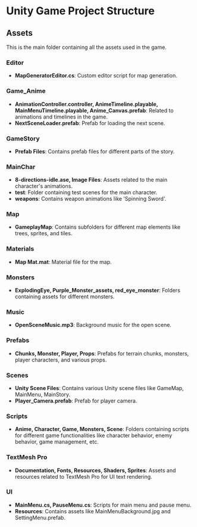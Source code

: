 # Unity Game Project Structure

## Assets
This is the main folder containing all the assets used in the game.

### Editor
- **MapGeneratorEditor.cs**: Custom editor script for map generation.

### Game_Anime
- **AnimationController.controller, AnimeTimeline.playable, MainMenuTimeline.playable, Anime_Canvas.prefab**: Related to animations and timelines in the game.
- **NextSceneLoader.prefab**: Prefab for loading the next scene.

### GameStory
- **Prefab Files**: Contains prefab files for different parts of the story.

### MainChar
- **8-directions-idle.ase, Image Files**: Assets related to the main character's animations.
- **test**: Folder containing test scenes for the main character.
- **weapons**: Contains weapon animations like 'Spinning Sword'.

### Map
- **GameplayMap**: Contains subfolders for different map elements like trees, sprites, and tiles.

### Materials
- **Map Mat.mat**: Material file for the map.

### Monsters
- **ExplodingEye, Purple_Monster_assets, red_eye_monster**: Folders containing assets for different monsters.

### Music
- **OpenSceneMusic.mp3**: Background music for the open scene.

### Prefabs
- **Chunks, Monster, Player, Props**: Prefabs for terrain chunks, monsters, player characters, and various props.

### Scenes
- **Unity Scene Files**: Contains various Unity scene files like GameMap, MainMenu, MainStory.
- **Player_Camera.prefab**: Prefab for player camera.

### Scripts
- **Anime, Character, Game, Monsters, Scene**: Folders containing scripts for different game functionalities like character behavior, enemy behavior, game management, etc.

### TextMesh Pro
- **Documentation, Fonts, Resources, Shaders, Sprites**: Assets and resources related to TextMesh Pro for UI text rendering.

### UI
- **MainMenu.cs, PauseMenu.cs**: Scripts for main menu and pause menu.
- **Resources**: Contains assets like MainMenuBackground.jpg and SettingMenu.prefab.
